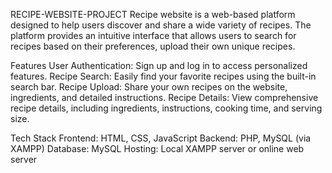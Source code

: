 RECIPE-WEBSITE-PROJECT
Recipe website is a web-based platform designed to help users discover and share a wide variety of recipes.
The platform provides an intuitive interface that allows users to search for recipes based on their preferences, upload their own unique recipes.

Features
User Authentication: Sign up and log in to access personalized features.
Recipe Search: Easily find your favorite recipes using the built-in search bar.
Recipe Upload: Share your own recipes on the website, ingredients, and detailed instructions.
Recipe Details: View comprehensive recipe details, including ingredients, instructions, cooking time, and serving size.

Tech Stack
Frontend: HTML, CSS, JavaScript
Backend: PHP, MySQL (via XAMPP)
Database: MySQL
Hosting: Local XAMPP server or online web server
